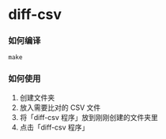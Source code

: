 # diff-csv

### 如何编译

```
make
```


### 如何使用

1. 创建文件夹
2. 放入需要比对的 CSV 文件
3. 将「diff-csv 程序」放到刚刚创建的文件夹里
4. 点击「diff-csv 程序」